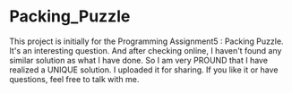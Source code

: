# Packing_Puzzle
This project is initially for the Programming Assignment5 : Packing Puzzle.
It's an interesting question. And after checking online, I haven't found any similar solution as what I have done. So I am very PROUND that I have realized a UNIQUE solution. I uploaded it for sharing. If you like it or have questions, feel free to talk with me.

